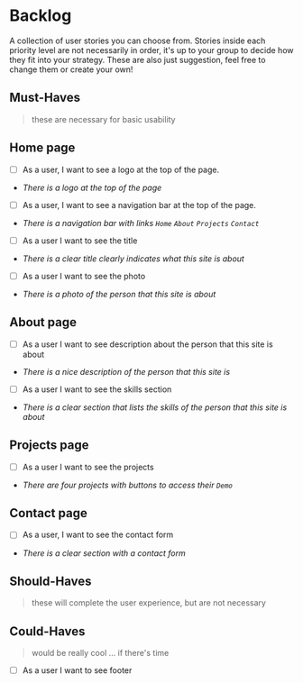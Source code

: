 # Backlog

A collection of user stories you can choose from. Stories inside each priority
level are not necessarily in order, it's up to your group to decide how they fit
into your strategy. These are also just suggestion, feel free to change them or
create your own!

## Must-Haves

> these are necessary for basic usability

## Home page

- [ ] As a user, I want to see a logo at the top of the page.
- _There is a logo at the top of the page_

- [ ] As a user, I want to see a navigation bar at the top of the page.
- _There is a navigation bar with links `Home` `About` `Projects` `Contact`_

- [ ] As a user I want to see the title
- _There is a clear title clearly indicates what this site is about_

- [ ] As a user I want to see the photo
- _There is a photo of the person that this site is about_

## About page

- [ ] As a user I want to see description about the person that this site is
      about
- _There is a nice description of the person that this site is_

- [ ] As a user I want to see the skills section
- _There is a clear section that lists the skills of the person that this site
  is about_

## Projects page

- [ ] As a user I want to see the projects
- _There are four projects with buttons to access their `Demo`_

## Contact page

- [ ] As a user, I want to see the contact form
- _There is a clear section with a contact form_

## Should-Haves

> these will complete the user experience, but are not necessary

## Could-Haves

> would be really cool ... if there's time

- [ ] As a user I want to see footer
